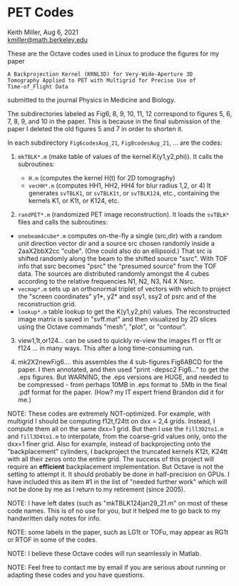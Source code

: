 PET Codes
=========

Keith Miller, Aug 6, 2021 </br>
kmiller@math.berkeley.edu

These are the Octave codes used in Linux to produce the figures for my paper

    A Backprojection Kernel (KRNL3D) for Very-Wide-Aperture 3D
    Tomography Applied to PET with Multigrid for Precise Use of
    Time-of_Flight Data

submitted to the journal Physics in Medicine and Biology.

The subdirectories labeled as Fig6, 8, 9, 10, 11, 12 correspond to figures
5, 6, 7, 8, 9, and 10 in the paper. This is because in the final submission
of the paper I deleted the old figures 5 and 7 in order to shorten it.

In each subdirectory `Fig6codesAug_21`, `Fig8codesAug_21`, ... are the codes:
1. `mkTBLK*.m` (make table of values of the kernel K(y1,y2,phi)).
   It calls the subroutines:
   * `H.m` (computes the kernel H(t) for 2D tomography)
   * `vecHH*.m` (computes HH1, HH2, HH4 for blur radius 1,2, or 4)
     It generates `svTBLK1`, or `svTBLK1t`, or `svTBLK124`, etc., containing
     the kernels K1, or K1t, or K124, etc.

2. `randPET*.m` (randomized PET image reconstruction).
  It loads the `svTBLK*` files and calls the subroutines:
  * `onebeam4cube*.m` computes on-the-fly a single (src,dir) with a random
    unit direction vector dir and a source src chosen randomly inside a
    2aaX2bbX2cc "cube". (One could also do an ellipsoid.) That src is
    shifted randomly along the beam to the shifted source "ssrc". With TOF
    info that ssrc becomes "psrc" the "presumed source" from the TOF data.
    The sources are distributed randomly amongst the 4 cubes according to
    the relative frequencies N1, N2, N3, N4 X Nsrc.
  * `vecmap*.m` sets up an orthonormal triplet of vectors with which to
    project the "screen coordinates" y1*, y2* and ssy1, ssy2 of psrc and of
    the reconstruction grid.
  * `lookup*.m` table lookup to get the K(y1,y2,phi) values. The
    reconstructed image matrix is saved in "svff.mat" and then visualized
    by 2D slices using the Octave commands "mesh", "plot", or "contour".

3. view1,1t,or124... can be used to quickly re-view the images f1 or f1t
   or f124 ... in many ways. This after a long time-consuming run.

4. mk2X2newFig6.... this assembles the 4 sub-figures Fig6ABCD for the paper.
   I then annotated, and then used "print -depsc2 Fig6..." to get the .eps
   figures. But WARNING, the .eps versions are HUGE, and needed to be
   compressed - from perhaps 10MB in .eps format to .5Mb in the final .pdf
   format for the paper. (How? my IT expert friend Brandon did it for me.)

NOTE: These codes are extremely NOT-optimized. For example, with multigrid
I should be computing f12t,f24tt on dxx = 2,4 grids. Instead, I compute
them all on the same dxx=1 grid. But then I use the `fill3D2to1.m` and
`fill3D4to1.m` to interpolate, from the coarse-grid values only, onto the
dxx=1 finer grid. Also for example, instead of backprojecting onto the
"backplacement" cylinders, I backproject the truncated kernels K12t, K24tt
with all their zeros onto the entire grid. The success of this project will
require an **efficient** backplacement implementation. But Octave is not the
setting to attempt it. It should probably be done in half-precision on GPUs.
I have included this as item #1 in the list of "needed further work" which
will not be done by me as I return to my retirement (since 2005).

NOTE: I have left dates (such as "mkTBLK124jan29_21.m" on most of these
code names. This is of no use for you, but it helped me to go back to my
handwritten daily notes for info.

NOTE: some labels in the paper, such as LG1t or TOFu, may appear as RG1t
or RTOF in some of the codes.

NOTE: I believe these Octave codes will run seamlessly in Matlab.

NOTE: Feel free to contact me by email if you are serious about running
or adapting these codes and you have questions.
